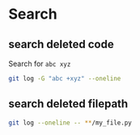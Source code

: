# Search

## search deleted code
Search for `abc xyz`
```sh
git log -G "abc +xyz" --oneline
```

## search deleted filepath
```sh
git log --oneline -- **/my_file.py
```
